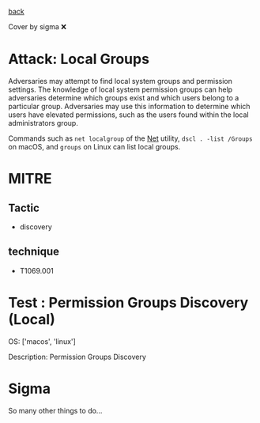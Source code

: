 [back](../index.md)

Cover by sigma :x: 

# Attack: Local Groups

 Adversaries may attempt to find local system groups and permission settings. The knowledge of local system permission groups can help adversaries determine which groups exist and which users belong to a particular group. Adversaries may use this information to determine which users have elevated permissions, such as the users found within the local administrators group.

Commands such as <code>net localgroup</code> of the [Net](https://attack.mitre.org/software/S0039) utility, <code>dscl . -list /Groups</code> on macOS, and <code>groups</code> on Linux can list local groups.

# MITRE
## Tactic
  - discovery

## technique
  - T1069.001

# Test : Permission Groups Discovery (Local)

OS: ['macos', 'linux']

Description: Permission Groups Discovery


# Sigma

 So many other things to do...